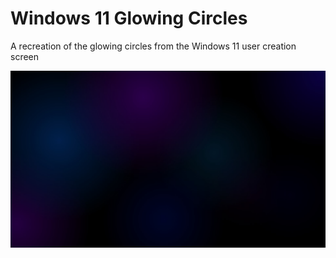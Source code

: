 # Windows 11 Glowing Circles

A recreation of the glowing circles from the Windows 11 user creation screen

![](preview.jpg)
